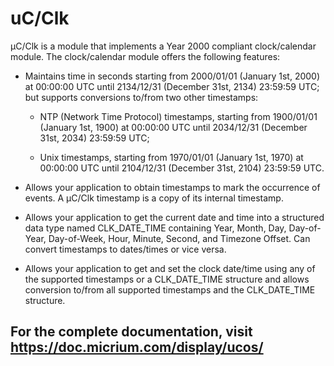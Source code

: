 # uC/Clk

µC/Clk is a module that implements a Year 2000 compliant clock/calendar module. The clock/calendar module offers the following features:

* Maintains time in seconds starting from 2000/01/01 (January 1st, 2000) at 00:00:00 UTC until 2134/12/31 (December 31st, 2134) 23:59:59 UTC; but supports conversions to/from two other timestamps:

  * NTP (Network Time Protocol) timestamps, starting from 1900/01/01 (January 1st, 1900) at 00:00:00 UTC until 2034/12/31 (December 31st, 2034) 23:59:59 UTC;

  * Unix timestamps, starting from 1970/01/01 (January 1st, 1970) at 00:00:00 UTC until 2104/12/31 (December 31st, 2104) 23:59:59 UTC.

* Allows your application to obtain timestamps to mark the occurrence of events. A µC/Clk timestamp is a copy of its internal timestamp.

* Allows your application to get the current date and time into a structured data type named CLK_DATE_TIME containing Year, Month, Day, Day-of-Year, Day-of-Week, Hour, Minute, Second, and Timezone Offset. Can convert timestamps to dates/times or vice versa.

* Allows your application to get and set the clock date/time using any of the supported timestamps or a CLK_DATE_TIME structure and allows conversion to/from all supported timestamps and the CLK_DATE_TIME structure.

## For the complete documentation, visit https://doc.micrium.com/display/ucos/